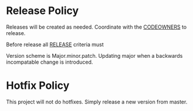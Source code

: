 <!--- Copyright 2020 Hewlett Packard Enterprise Development LP --->

# Release Policy
Releases will be created as needed. Coordinate with the [CODEOWNERS](CODEOWNERS) to release.

Before release all [RELEASE](RELEASE.md) criteria must

Version scheme is Major.minor.patch. Updating major when a backwards incompatable change is introduced.

# Hotfix Policy
This project will not do hotfixes. Simply release a new version from master.
